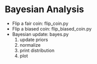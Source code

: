 # Bayesian Analysis

- Flip a fair coin: flip_coin.py
- Flip a biased coin: flip_biased_coin.py
- Bayesian update: bayes.py
  1. update priors
  2. normalize
  3. print distribution
  4. plot
